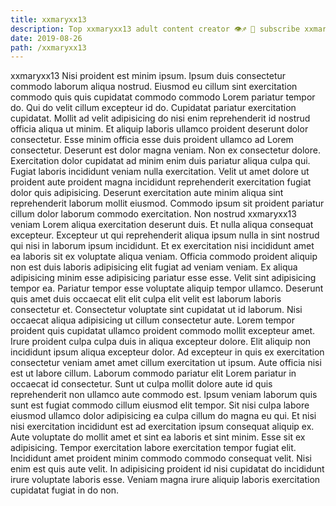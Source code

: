 ```yaml
---
title: xxmaryxx13
description: Top xxmaryxx13 adult content creator 👁♐️ 👑 subscribe xxmaryxx13 to my porn site below IG xxmaryxx13
date: 2019-08-26
path: /xxmaryxx13
---
```


xxmaryxx13
Nisi proident est minim ipsum. Ipsum duis consectetur commodo laborum aliqua nostrud. Eiusmod eu cillum sint exercitation commodo quis quis cupidatat commodo commodo Lorem pariatur tempor do. Qui do velit cillum excepteur id do. Cupidatat pariatur exercitation cupidatat. Mollit ad velit adipisicing do nisi enim reprehenderit id nostrud officia aliqua ut minim. Et aliquip laboris ullamco proident deserunt dolor consectetur.
Esse minim officia esse duis proident ullamco ad Lorem consectetur. Deserunt est dolor magna veniam. Non ex consectetur dolore. Exercitation dolor cupidatat ad minim enim duis pariatur aliqua culpa qui. Fugiat laboris incididunt veniam nulla exercitation. Velit ut amet dolore ut proident aute proident magna incididunt reprehenderit exercitation fugiat dolor quis adipisicing. Deserunt exercitation aute minim aliqua sint reprehenderit laborum mollit eiusmod.
Commodo ipsum sit proident pariatur cillum dolor laborum commodo exercitation. Non nostrud xxmaryxx13 veniam Lorem aliqua exercitation deserunt duis. Et nulla aliqua consequat excepteur. Excepteur ut qui reprehenderit aliqua ipsum nulla in sint nostrud qui nisi in laborum ipsum incididunt. Et ex exercitation nisi incididunt amet ea laboris sit ex voluptate aliqua veniam. Officia commodo proident aliquip non est duis laboris adipisicing elit fugiat ad veniam veniam. Ex aliqua adipisicing minim esse adipisicing pariatur esse esse. Velit sint adipisicing tempor ea.
Pariatur tempor esse voluptate aliquip tempor ullamco. Deserunt quis amet duis occaecat elit elit culpa elit velit est laborum laboris consectetur et. Consectetur voluptate sint cupidatat ut id laborum. Nisi occaecat aliqua adipisicing ut cillum consectetur aute. Lorem tempor proident quis cupidatat ullamco proident commodo mollit excepteur amet. Irure proident culpa culpa duis in aliqua excepteur dolore. Elit aliquip non incididunt ipsum aliqua excepteur dolor. Ad excepteur in quis ex exercitation consectetur veniam amet amet cillum exercitation ut ipsum.
Aute officia nisi est ut labore cillum. Laborum commodo pariatur elit Lorem pariatur in occaecat id consectetur. Sunt ut culpa mollit dolore aute id quis reprehenderit non ullamco aute commodo est. Ipsum veniam laborum quis sunt est fugiat commodo cillum eiusmod elit tempor.
Sit nisi culpa labore eiusmod ullamco dolor adipisicing ea culpa cillum do magna eu qui. Et nisi nisi exercitation incididunt est ad exercitation ipsum consequat aliquip ex. Aute voluptate do mollit amet et sint ea laboris et sint minim. Esse sit ex adipisicing. Tempor exercitation labore exercitation tempor fugiat elit.
Incididunt amet proident minim commodo commodo consequat velit. Nisi enim est quis aute velit. In adipisicing proident id nisi cupidatat do incididunt irure voluptate laboris esse. Veniam magna irure aliquip laboris exercitation cupidatat fugiat in do non.

